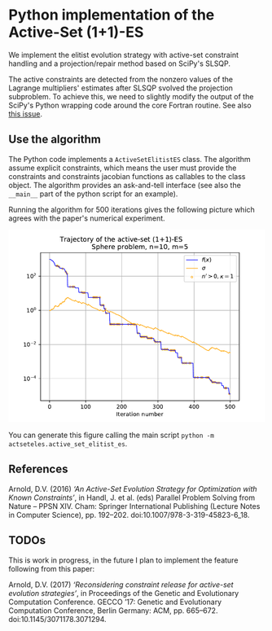 # Python implementation of the Active-Set (1+1)-ES

We implement the elitist evolution strategy with active-set constraint handling and a projection/repair method based on SciPy's SLSQP.

The active constraints are detected from the nonzero values of the Lagrange multipliers' estimates after SLSQP svolved the projection subproblem. To achieve this, we need to slightly modify the output of the SciPy's Python wrapping code around the core Fortran routine. See also [this issue](https://github.com/scipy/scipy/issues/14394).

## Use the algorithm

The Python code implements a `ActiveSetElitistES` class. The algorithm assume explicit constraints, which means the user must provide the constraints and constraints jacobian functions as callables to the class object. The algorithm provides an ask-and-tell interface (see also the `__main__` part of the python script for an example).

Running the algorithm for 500 iterations gives the following picture which agrees with the paper's numerical experiment.

![](figures/plot_active_set_elitist_es_on_sphere.png)

You can generate this figure calling the main script `python -m actseteles.active_set_elitist_es`.

## References

Arnold, D.V. (2016) *‘An Active-Set Evolution Strategy for Optimization with Known Constraints’*, in Handl, J. et al. (eds) Parallel Problem Solving from Nature – PPSN XIV. Cham: Springer International Publishing (Lecture Notes in Computer Science), pp. 192–202. doi:10.1007/978-3-319-45823-6_18.

## TODOs

This is work in progress, in the future I plan to implement the feature following from this paper:

Arnold, D.V. (2017) *‘Reconsidering constraint release for active-set evolution strategies’*, in Proceedings of the Genetic and Evolutionary Computation Conference. GECCO ’17: Genetic and Evolutionary Computation Conference, Berlin Germany: ACM, pp. 665–672. doi:10.1145/3071178.3071294.
